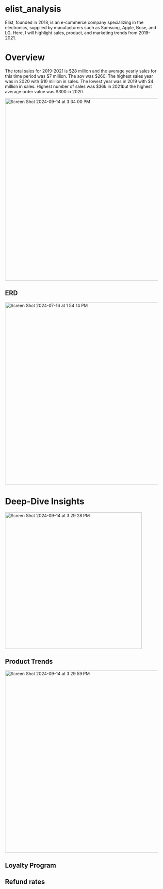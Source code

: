 # elist_analysis
Elist, founded in 2018, is an e-commerce company specializing in the electronics, supplied by manufacturers such as Samsung, Apple, Bose, and LG. Here, I will highlight sales, product, and marketing trends from 2019-2021. 

# Overview
The total sales for 2019-2021 is $28 million and the average yearly sales for this time period was $7 million. The aov was $260. The highest sales year was in 2020 with $10 million in sales. The lowest year was in 2019 with $4 million in sales. Highest number of sales was $36k in 2021but the highest average order value was $300 in 2020. 

<img width="600" alt="Screen Shot 2024-09-14 at 3 34 00 PM" src="https://github.com/user-attachments/assets/b0ba3ad5-c668-4e2c-a187-0b1d8a47a272">

## ERD
<img width="600" alt="Screen Shot 2024-07-16 at 1 54 14 PM" src="https://github.com/user-attachments/assets/00c89a90-a733-40e4-9f5d-395a56e68243">

# Deep-Dive Insights

<img width="450" alt="Screen Shot 2024-09-14 at 3 29 28 PM" src="https://github.com/user-attachments/assets/72360871-e503-41f0-98c9-51233d0bade7">

## Product Trends

<img width="600" alt="Screen Shot 2024-09-14 at 3 29 59 PM" src="https://github.com/user-attachments/assets/d8f6ec5c-4bcc-434d-bbbc-5c9e29298143">

## Loyalty Program

## Refund rates 


